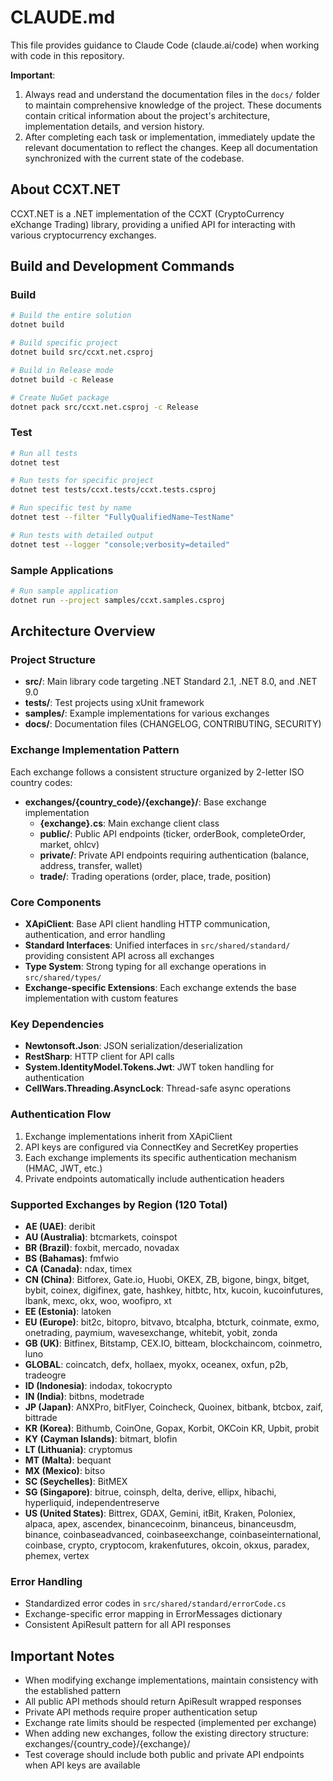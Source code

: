 # CLAUDE.md

This file provides guidance to Claude Code (claude.ai/code) when working with code in this repository.

**Important**: 
1. Always read and understand the documentation files in the `docs/` folder to maintain comprehensive knowledge of the project. These documents contain critical information about the project's architecture, implementation details, and version history.
2. After completing each task or implementation, immediately update the relevant documentation to reflect the changes. Keep all documentation synchronized with the current state of the codebase.

## About CCXT.NET

CCXT.NET is a .NET implementation of the CCXT (CryptoCurrency eXchange Trading) library, providing a unified API for interacting with various cryptocurrency exchanges.

## Build and Development Commands

### Build
```bash
# Build the entire solution
dotnet build

# Build specific project
dotnet build src/ccxt.net.csproj

# Build in Release mode
dotnet build -c Release

# Create NuGet package
dotnet pack src/ccxt.net.csproj -c Release
```

### Test
```bash
# Run all tests
dotnet test

# Run tests for specific project
dotnet test tests/ccxt.tests/ccxt.tests.csproj

# Run specific test by name
dotnet test --filter "FullyQualifiedName~TestName"

# Run tests with detailed output
dotnet test --logger "console;verbosity=detailed"
```

### Sample Applications
```bash
# Run sample application
dotnet run --project samples/ccxt.samples.csproj
```

## Architecture Overview

### Project Structure
- **src/**: Main library code targeting .NET Standard 2.1, .NET 8.0, and .NET 9.0
- **tests/**: Test projects using xUnit framework
- **samples/**: Example implementations for various exchanges
- **docs/**: Documentation files (CHANGELOG, CONTRIBUTING, SECURITY)

### Exchange Implementation Pattern
Each exchange follows a consistent structure organized by 2-letter ISO country codes:
- **exchanges/{country_code}/{exchange}/**: Base exchange implementation
  - **{exchange}.cs**: Main exchange client class
  - **public/**: Public API endpoints (ticker, orderBook, completeOrder, market, ohlcv)
  - **private/**: Private API endpoints requiring authentication (balance, address, transfer, wallet)
  - **trade/**: Trading operations (order, place, trade, position)

### Core Components
- **XApiClient**: Base API client handling HTTP communication, authentication, and error handling
- **Standard Interfaces**: Unified interfaces in `src/shared/standard/` providing consistent API across all exchanges
- **Type System**: Strong typing for all exchange operations in `src/shared/types/`
- **Exchange-specific Extensions**: Each exchange extends the base implementation with custom features

### Key Dependencies
- **Newtonsoft.Json**: JSON serialization/deserialization
- **RestSharp**: HTTP client for API calls
- **System.IdentityModel.Tokens.Jwt**: JWT token handling for authentication
- **CellWars.Threading.AsyncLock**: Thread-safe async operations

### Authentication Flow
1. Exchange implementations inherit from XApiClient
2. API keys are configured via ConnectKey and SecretKey properties
3. Each exchange implements its specific authentication mechanism (HMAC, JWT, etc.)
4. Private endpoints automatically include authentication headers

### Supported Exchanges by Region (120 Total)
- **AE (UAE)**: deribit
- **AU (Australia)**: btcmarkets, coinspot
- **BR (Brazil)**: foxbit, mercado, novadax
- **BS (Bahamas)**: fmfwio
- **CA (Canada)**: ndax, timex
- **CN (China)**: Bitforex, Gate.io, Huobi, OKEX, ZB, bigone, bingx, bitget, bybit, coinex, digifinex, gate, hashkey, hitbtc, htx, kucoin, kucoinfutures, lbank, mexc, okx, woo, woofipro, xt
- **EE (Estonia)**: latoken
- **EU (Europe)**: bit2c, bitopro, bitvavo, btcalpha, btcturk, coinmate, exmo, onetrading, paymium, wavesexchange, whitebit, yobit, zonda
- **GB (UK)**: Bitfinex, Bitstamp, CEX.IO, bitteam, blockchaincom, coinmetro, luno
- **GLOBAL**: coincatch, defx, hollaex, myokx, oceanex, oxfun, p2b, tradeogre
- **ID (Indonesia)**: indodax, tokocrypto
- **IN (India)**: bitbns, modetrade
- **JP (Japan)**: ANXPro, bitFlyer, Coincheck, Quoinex, bitbank, btcbox, zaif, bittrade
- **KR (Korea)**: Bithumb, CoinOne, Gopax, Korbit, OKCoin KR, Upbit, probit
- **KY (Cayman Islands)**: bitmart, blofin
- **LT (Lithuania)**: cryptomus
- **MT (Malta)**: bequant
- **MX (Mexico)**: bitso
- **SC (Seychelles)**: BitMEX
- **SG (Singapore)**: bitrue, coinsph, delta, derive, ellipx, hibachi, hyperliquid, independentreserve
- **US (United States)**: Bittrex, GDAX, Gemini, itBit, Kraken, Poloniex, alpaca, apex, ascendex, binancecoinm, binanceus, binanceusdm, binance, coinbaseadvanced, coinbaseexchange, coinbaseinternational, coinbase, crypto, cryptocom, krakenfutures, okcoin, okxus, paradex, phemex, vertex

### Error Handling
- Standardized error codes in `src/shared/standard/errorCode.cs`
- Exchange-specific error mapping in ErrorMessages dictionary
- Consistent ApiResult<T> pattern for all API responses

## Important Notes

- When modifying exchange implementations, maintain consistency with the established pattern
- All public API methods should return ApiResult<T> wrapped responses
- Private API methods require proper authentication setup
- Exchange rate limits should be respected (implemented per exchange)
- When adding new exchanges, follow the existing directory structure: exchanges/{country_code}/{exchange}/
- Test coverage should include both public and private API endpoints when API keys are available